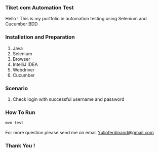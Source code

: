 ### Tiket.com Automation Test 
Hello ! This is my portfolio in automation testing using Selenium and Cucumber BDD

### Installation and Preparation
1. Java 
2. Selenium
3. Browser
4. IntelliJ IDEA
5. Webdriver
6. Cucumber

### Scenario
1. Check login with successful username and password

### How To Run
```bash
mvn test
```

For more question please send me on email Yulioferdinand@gmail.com


### Thank You !
